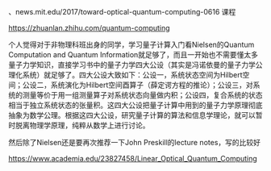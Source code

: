 、news.mit.edu/2017/toward-optical-quantum-computing-0616
课程

https://zhuanlan.zhihu.com/quantum-computing

个人觉得对于非物理科班出身的同学，学习量子计算入门看Nielsen的Quantum Computation and Quantum Information就足够了，而且一开始也不需要懂太多量子力学知识，直接学习书中的量子力学四大公设（其实是冯诺依曼的量子力学公理化系统）就足够了。四大公设大致如下：公设一，系统状态空间为Hilbert空间；公设二，系统演化为Hilbert空间酉算子（薛定谔方程的推论）；公设三，对系统的测量等价于用一组测量算子对系统状态向量做内积；公设四，复合系统的状态相当于独立系统状态的张量积。这四大公设把量子计算中用到的量子力学原理彻底抽象为数学公理。根据这四大公设，研究量子计算的算法和信息学理论，就可以暂时脱离物理学原理，纯粹从数学上进行讨论。

然后除了Nielsen还是要再次推荐一下John Preskill的lecture notes，写的比较好










https://www.academia.edu/23827458/Linear_Optical_Quantum_Computing









